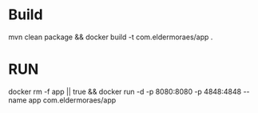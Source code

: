 # Build
mvn clean package && docker build -t com.eldermoraes/app .

# RUN

docker rm -f app || true && docker run -d -p 8080:8080 -p 4848:4848 --name app com.eldermoraes/app 